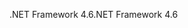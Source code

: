 <span data-ttu-id="17b64-101">.NET Framework 4.6</span><span class="sxs-lookup"><span data-stu-id="17b64-101">.NET Framework 4.6</span></span>